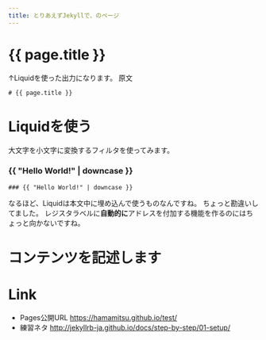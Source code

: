 ```yaml
---
title: とりあえずJekyllで、のページ
---
```


# {{ page.title }}
↑Liquidを使った出力になります。
原文
````
# {{ page.title }}
````
# Liquidを使う
大文字を小文字に変換するフィルタを使ってみます。
### {{ "Hello World!" | downcase }}

````
### {{ "Hello World!" | downcase }}
````

なるほど、Liquidは本文中に埋め込んで使うものなんですね。
ちょっと勘違いしてました。
レジスタラベルに**自動的に**アドレスを付加する機能を作るのにはちょっと向かないですね。

# コンテンツを記述します


# Link
* Pages公開URL  https://hamamitsu.github.io/test/
* 練習ネタ http://jekyllrb-ja.github.io/docs/step-by-step/01-setup/
